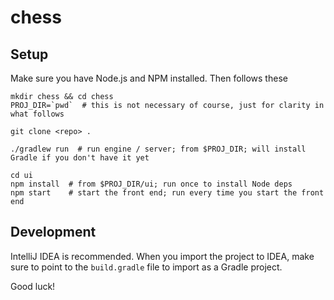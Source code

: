 # chess

## Setup

Make sure you have Node.js and NPM installed. Then follows these

```
mkdir chess && cd chess 
PROJ_DIR=`pwd`  # this is not necessary of course, just for clarity in what follows

git clone <repo> .

./gradlew run  # run engine / server; from $PROJ_DIR; will install Gradle if you don't have it yet

cd ui
npm install  # from $PROJ_DIR/ui; run once to install Node deps
npm start    # start the front end; run every time you start the front end
```

## Development

IntelliJ IDEA is recommended. When you import the project to IDEA, make sure to point to the `build.gradle` file 
to import as a Gradle project.

Good luck!
